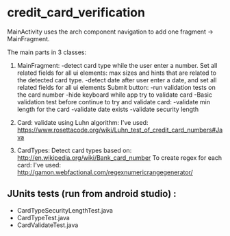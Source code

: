 # credit_card_verification

MainActivity uses the arch component navigation to add one fragment -> MainFragment.

The main parts in 3 classes:
1) MainFragment:
-detect card type while the user enter a number. Set all related fields for all ui elements:
max sizes and hints that are related to the detected card type.
-detect date after user enter a date, and set all related fields for all ui elements
Submit button:
-run validation tests on the card number
-hide keyboard while app try to validate card
-Basic validation test before continue to try and validate card:
-validate min length for the card
-validate date exists
-validate security length

2) Card:
validate using Luhn algorithm: I've used: https://www.rosettacode.org/wiki/Luhn_test_of_credit_card_numbers#Java

3) CardTypes:
Detect card types based on:
http://en.wikipedia.org/wiki/Bank_card_number
To create regex for each card: I've used: http://gamon.webfactional.com/regexnumericrangegenerator/

JUnits tests (run from android studio) :
--------------------------------------------
- CardTypeSecurityLengthTest.java
- CardTypeTest.java
- CardValidateTest.java

